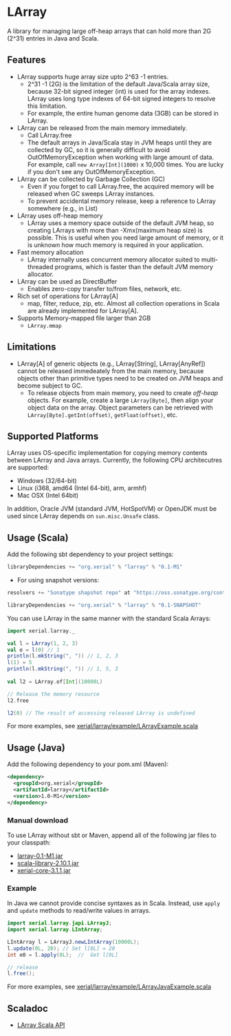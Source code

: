 LArray
=== 
A library for managing large off-heap arrays that can hold more than 2G (2^31) entries in Java and Scala.

## Features 
 * LArray supports huge array size upto 2^63 -1 entries.
   * 2^31 -1 (2G) is the limitation of the default Java/Scala array size, because 32-bit signed integer (int) is used for the array indexes. LArray uses long type indexes of 64-bit signed integers to resolve this limitation.
   * For example, the entire human genome data (3GB) can be stored in LArray. 
 * LArray can be released from the main memory immediately. 
   * Call LArray.free 
   * The default arrays in Java/Scala stay in JVM heaps until they are collected by GC, so it is generally difficult to avoid OutOfMemoryException when working with large amount of data. For example, call `new Array[Int](1000)` x 10,000 times. You are lucky if you don't see any OutOfMemoryException.
 * LArray can be collected by Garbage Collection (GC)
   * Even if you forget to call LArray.free, the acquired memory will be released when GC sweeps LArray instances.
   * To prevent accidental memory release, keep a reference to LArray somewhere (e.g., in List)
 * LArray uses off-heap memory
   * LArray uses a memory space outside of the default JVM heap, so creating LArrays with more than -Xmx(maximum heap size) is possible. This is useful when you need large amount of memory, or it is unknown how much memory is required in your application.
 * Fast memory allocation
   * LArray internally uses concurrent memory allocator suited to multi-threaded programs, which is faster than the default JVM memory allocator.
 * LArray can be used as DirectBuffer
   * Enables zero-copy transfer to/from files, network, etc.
 * Rich set of operations for LArray[A]
   * map, filter, reduce, zip, etc. Almost all collection operations in Scala are already implemented for LArray[A].
 * Supports Memory-mapped file larger than 2GB 
   * `LArray.mmap`
 
## Limitations

  * LArray[A] of generic objects (e.g., LArray[String], LArray[AnyRef]) cannot be released immedeately from the main memory, because objects other than primitive types need to be created on JVM heaps and become subject to GC. 
    * To release objects from main memory, you need to create *off-heap* objects. For example, create a large `LArray[Byte]`, then align your object data on the array. Object parameters can be retrieved with `LArray[Byte].getInt(offset)`, `getFloat(offset)`, etc. 
  

## Supported Platforms

LArray uses OS-specific implementation for copying memory contents between LArray and Java arrays. Currently, the following CPU architecutres are supported:

 * Windows (32/64-bit)
 * Linux (i368, amd64 (Intel 64-bit), arm, armhf)
 * Mac OSX (Intel 64bit)

In addition, Oracle JVM (standard JVM, HotSpotVM) or OpenJDK must be used since LArray depends on `sun.misc.Unsafe` class.

## Usage (Scala)
Add the following sbt dependency to your project settings:

```scala
libraryDependencies += "org.xerial" % "larray" % "0.1-M1"
```

 * For using snapshot versions:

```scala
resolvers += "Sonatype shapshot repo" at "https://oss.sonatype.org/content/repositories/snapshots/"

libraryDependencies += "org.xerial" % "larray" % "0.1-SNAPSHOT"
```

You can use LArray in the same manner with the standard Scala Arrays: 

```scala
import xerial.larray._

val l = LArray(1, 2, 3)
val e = l(0) // 1
println(l.mkString(", ")) // 1, 2, 3
l(1) = 5
println(l.mkString(", ")) // 1, 5, 3
    
val l2 = LArray.of[Int](10000L)

// Release the memory resource
l2.free 

l2(0) // The result of accessing released LArray is undefined
```

For more examples, see [xerial/larray/example/LArrayExample.scala](https://github.com/xerial/larray/blob/develop/src/main/scala/xerial/larray/example/LArrayExample.scala)

## Usage (Java)

Add the following dependency to your pom.xml (Maven): 
```xml
<dependency>
  <groupId>org.xerial</groupId>
  <artifactId>larray</artifactId>
  <version>1.0-M1</version>
</dependency>
```

### Manual download

To use LArray without sbt or Maven, append all of the following jar files to your classpath:

 * [larray-0.1-M1.jar](http://repo1.maven.org/maven2/org/xerial/larray/0.1-M1/larray-0.1-M1.jar)
 * [scala-library-2.10.1.jar](http://repo1.maven.org/maven2/org/scala-lang/scala-library/2.10.1/scala-library-2.10.1.jar)
 * [xerial-core-3.1.1.jar](http://repo1.maven.org/maven2/org/xerial/xerial-core/3.1.1/xerial-core-3.1.1.jar)

### Example 

In Java we cannot provide concise syntaxes as in Scala. Instead, use `apply` and `update` methods to read/write values in arrays.

```java
import xerial.larray.japi.LArrayJ;
import xerial.larray.LIntArray;

LIntArray l = LArrayJ.newLIntArray(10000L);
l.update(0L, 20); // Set l[0L] = 20
int e0 = l.apply(0L);  //  Get l[0L]

// release 
l.free();
```
For more examples, see [xerial/larray/example/LArrayJavaExample.scala](https://github.com/xerial/larray/blob/develop/src/main/scala/xerial/larray/example/LArrayJavaExample.java)

## Scaladoc

 * [LArray Scala API](https://oss.sonatype.org/service/local/repositories/releases/archive/org/xerial/larray/0.1-M1/larray-0.1-M1-javadoc.jar/!/index.html#xerial.larray.package)
 
